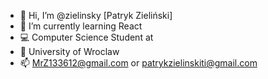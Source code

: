 - 👋 Hi, I’m @zielinsky [Patryk Zieliński]
- 🌱 I’m currently learning React
- 💻 Computer Science Student at
- 🏫 University of Wroclaw
- 📫 MrZ133612@gmail.com or patrykzielinskiti@gmail.com

<!---
zielinsky/zielinsky is a ✨ special ✨ repository because its `README.md` (this file) appears on your GitHub profile.
You can click the Preview link to take a look at your changes.
--->
